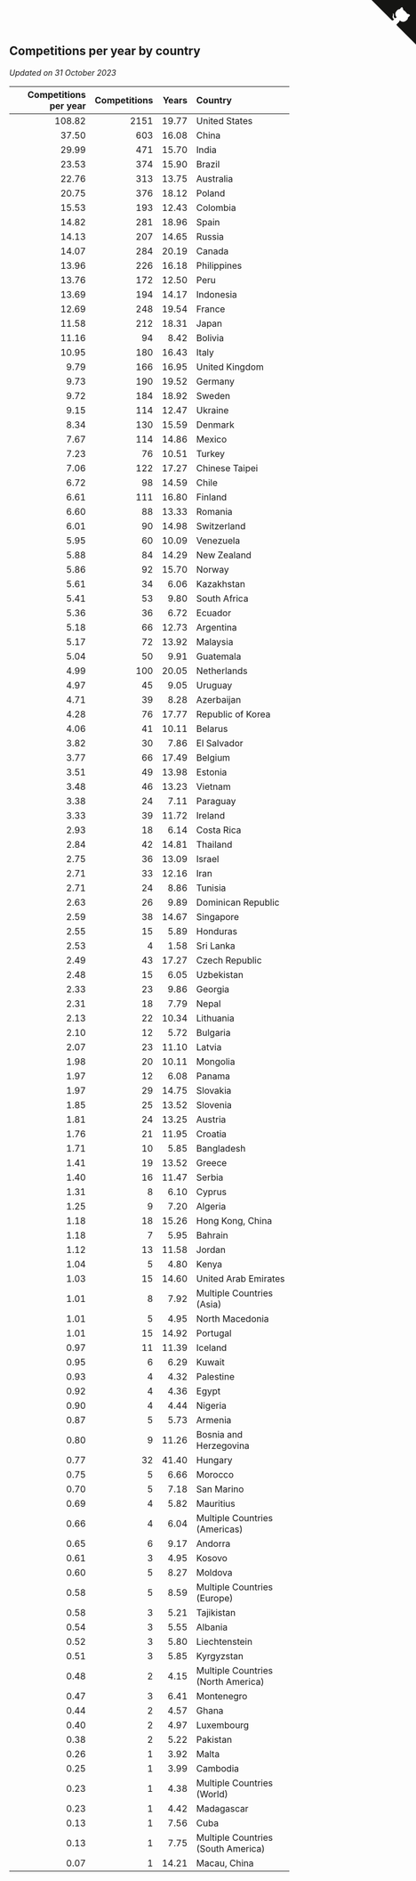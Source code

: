 ## Competitions per year by country

*Updated on 31 October 2023*

| Competitions per year | Competitions | Years | Country |
| ---: | ---: | ---: | :--- |
| 108.82 | 2151 | 19.77 | United States |
| 37.50 | 603 | 16.08 | China |
| 29.99 | 471 | 15.70 | India |
| 23.53 | 374 | 15.90 | Brazil |
| 22.76 | 313 | 13.75 | Australia |
| 20.75 | 376 | 18.12 | Poland |
| 15.53 | 193 | 12.43 | Colombia |
| 14.82 | 281 | 18.96 | Spain |
| 14.13 | 207 | 14.65 | Russia |
| 14.07 | 284 | 20.19 | Canada |
| 13.96 | 226 | 16.18 | Philippines |
| 13.76 | 172 | 12.50 | Peru |
| 13.69 | 194 | 14.17 | Indonesia |
| 12.69 | 248 | 19.54 | France |
| 11.58 | 212 | 18.31 | Japan |
| 11.16 | 94 | 8.42 | Bolivia |
| 10.95 | 180 | 16.43 | Italy |
| 9.79 | 166 | 16.95 | United Kingdom |
| 9.73 | 190 | 19.52 | Germany |
| 9.72 | 184 | 18.92 | Sweden |
| 9.15 | 114 | 12.47 | Ukraine |
| 8.34 | 130 | 15.59 | Denmark |
| 7.67 | 114 | 14.86 | Mexico |
| 7.23 | 76 | 10.51 | Turkey |
| 7.06 | 122 | 17.27 | Chinese Taipei |
| 6.72 | 98 | 14.59 | Chile |
| 6.61 | 111 | 16.80 | Finland |
| 6.60 | 88 | 13.33 | Romania |
| 6.01 | 90 | 14.98 | Switzerland |
| 5.95 | 60 | 10.09 | Venezuela |
| 5.88 | 84 | 14.29 | New Zealand |
| 5.86 | 92 | 15.70 | Norway |
| 5.61 | 34 | 6.06 | Kazakhstan |
| 5.41 | 53 | 9.80 | South Africa |
| 5.36 | 36 | 6.72 | Ecuador |
| 5.18 | 66 | 12.73 | Argentina |
| 5.17 | 72 | 13.92 | Malaysia |
| 5.04 | 50 | 9.91 | Guatemala |
| 4.99 | 100 | 20.05 | Netherlands |
| 4.97 | 45 | 9.05 | Uruguay |
| 4.71 | 39 | 8.28 | Azerbaijan |
| 4.28 | 76 | 17.77 | Republic of Korea |
| 4.06 | 41 | 10.11 | Belarus |
| 3.82 | 30 | 7.86 | El Salvador |
| 3.77 | 66 | 17.49 | Belgium |
| 3.51 | 49 | 13.98 | Estonia |
| 3.48 | 46 | 13.23 | Vietnam |
| 3.38 | 24 | 7.11 | Paraguay |
| 3.33 | 39 | 11.72 | Ireland |
| 2.93 | 18 | 6.14 | Costa Rica |
| 2.84 | 42 | 14.81 | Thailand |
| 2.75 | 36 | 13.09 | Israel |
| 2.71 | 33 | 12.16 | Iran |
| 2.71 | 24 | 8.86 | Tunisia |
| 2.63 | 26 | 9.89 | Dominican Republic |
| 2.59 | 38 | 14.67 | Singapore |
| 2.55 | 15 | 5.89 | Honduras |
| 2.53 | 4 | 1.58 | Sri Lanka |
| 2.49 | 43 | 17.27 | Czech Republic |
| 2.48 | 15 | 6.05 | Uzbekistan |
| 2.33 | 23 | 9.86 | Georgia |
| 2.31 | 18 | 7.79 | Nepal |
| 2.13 | 22 | 10.34 | Lithuania |
| 2.10 | 12 | 5.72 | Bulgaria |
| 2.07 | 23 | 11.10 | Latvia |
| 1.98 | 20 | 10.11 | Mongolia |
| 1.97 | 12 | 6.08 | Panama |
| 1.97 | 29 | 14.75 | Slovakia |
| 1.85 | 25 | 13.52 | Slovenia |
| 1.81 | 24 | 13.25 | Austria |
| 1.76 | 21 | 11.95 | Croatia |
| 1.71 | 10 | 5.85 | Bangladesh |
| 1.41 | 19 | 13.52 | Greece |
| 1.40 | 16 | 11.47 | Serbia |
| 1.31 | 8 | 6.10 | Cyprus |
| 1.25 | 9 | 7.20 | Algeria |
| 1.18 | 18 | 15.26 | Hong Kong, China |
| 1.18 | 7 | 5.95 | Bahrain |
| 1.12 | 13 | 11.58 | Jordan |
| 1.04 | 5 | 4.80 | Kenya |
| 1.03 | 15 | 14.60 | United Arab Emirates |
| 1.01 | 8 | 7.92 | Multiple Countries (Asia) |
| 1.01 | 5 | 4.95 | North Macedonia |
| 1.01 | 15 | 14.92 | Portugal |
| 0.97 | 11 | 11.39 | Iceland |
| 0.95 | 6 | 6.29 | Kuwait |
| 0.93 | 4 | 4.32 | Palestine |
| 0.92 | 4 | 4.36 | Egypt |
| 0.90 | 4 | 4.44 | Nigeria |
| 0.87 | 5 | 5.73 | Armenia |
| 0.80 | 9 | 11.26 | Bosnia and Herzegovina |
| 0.77 | 32 | 41.40 | Hungary |
| 0.75 | 5 | 6.66 | Morocco |
| 0.70 | 5 | 7.18 | San Marino |
| 0.69 | 4 | 5.82 | Mauritius |
| 0.66 | 4 | 6.04 | Multiple Countries (Americas) |
| 0.65 | 6 | 9.17 | Andorra |
| 0.61 | 3 | 4.95 | Kosovo |
| 0.60 | 5 | 8.27 | Moldova |
| 0.58 | 5 | 8.59 | Multiple Countries (Europe) |
| 0.58 | 3 | 5.21 | Tajikistan |
| 0.54 | 3 | 5.55 | Albania |
| 0.52 | 3 | 5.80 | Liechtenstein |
| 0.51 | 3 | 5.85 | Kyrgyzstan |
| 0.48 | 2 | 4.15 | Multiple Countries (North America) |
| 0.47 | 3 | 6.41 | Montenegro |
| 0.44 | 2 | 4.57 | Ghana |
| 0.40 | 2 | 4.97 | Luxembourg |
| 0.38 | 2 | 5.22 | Pakistan |
| 0.26 | 1 | 3.92 | Malta |
| 0.25 | 1 | 3.99 | Cambodia |
| 0.23 | 1 | 4.38 | Multiple Countries (World) |
| 0.23 | 1 | 4.42 | Madagascar |
| 0.13 | 1 | 7.56 | Cuba |
| 0.13 | 1 | 7.75 | Multiple Countries (South America) |
| 0.07 | 1 | 14.21 | Macau, China |


<a href="https://github.com/jonatanklosko/wca_statistics" class="github-corner" aria-label="View source on Github"><svg width="80" height="80" viewBox="0 0 250 250" style="fill:#151513; color:#fff; position: absolute; top: 0; border: 0; right: 0;" aria-hidden="true"><path d="M0,0 L115,115 L130,115 L142,142 L250,250 L250,0 Z"></path><path d="M128.3,109.0 C113.8,99.7 119.0,89.6 119.0,89.6 C122.0,82.7 120.5,78.6 120.5,78.6 C119.2,72.0 123.4,76.3 123.4,76.3 C127.3,80.9 125.5,87.3 125.5,87.3 C122.9,97.6 130.6,101.9 134.4,103.2" fill="currentColor" style="transform-origin: 130px 106px;" class="octo-arm"></path><path d="M115.0,115.0 C114.9,115.1 118.7,116.5 119.8,115.4 L133.7,101.6 C136.9,99.2 139.9,98.4 142.2,98.6 C133.8,88.0 127.5,74.4 143.8,58.0 C148.5,53.4 154.0,51.2 159.7,51.0 C160.3,49.4 163.2,43.6 171.4,40.1 C171.4,40.1 176.1,42.5 178.8,56.2 C183.1,58.6 187.2,61.8 190.9,65.4 C194.5,69.0 197.7,73.2 200.1,77.6 C213.8,80.2 216.3,84.9 216.3,84.9 C212.7,93.1 206.9,96.0 205.4,96.6 C205.1,102.4 203.0,107.8 198.3,112.5 C181.9,128.9 168.3,122.5 157.7,114.1 C157.9,116.9 156.7,120.9 152.7,124.9 L141.0,136.5 C139.8,137.7 141.6,141.9 141.8,141.8 Z" fill="currentColor" class="octo-body"></path></svg></a><style>.github-corner:hover .octo-arm{animation:octocat-wave 560ms ease-in-out}@keyframes octocat-wave{0%,100%{transform:rotate(0)}20%,60%{transform:rotate(-25deg)}40%,80%{transform:rotate(10deg)}}@media (max-width:500px){.github-corner:hover .octo-arm{animation:none}.github-corner .octo-arm{animation:octocat-wave 560ms ease-in-out}}</style>
